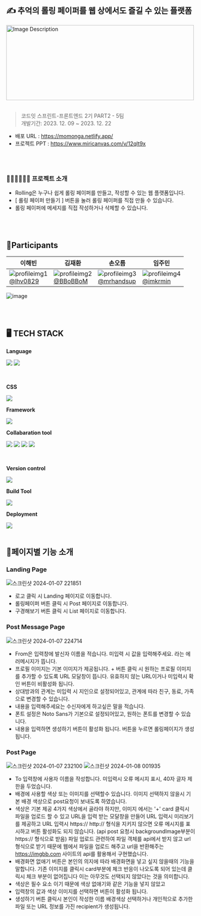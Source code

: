 ## ✍️ 추억의 롤링 페이퍼를 웹 상에서도 즐길 수 있는 플랫폼
<img style="width: 500px; height: 200px;" src="https://github.com/CodeitFE2-team5/Rolling/assets/139199039/afe67a11-8251-42bf-a279-552e4e0f1fcc" alt="Image Description">
<br/>
<br/>

 > 코드잇 스프린트-프론트엔드 2기 PART2 - 5팀 <br/>
 > 개발기간: 2023. 12. 09 ~ 2023. 12. 22 <br/>
 
- 배포 URL : https://momonga.netlify.app/
- 프로젝트 PPT : https://www.miricanvas.com/v/12qlt9x

<br/>
<br/>


### 💁🏻‍♀️💁🏻‍♂️ 프로젝트 소개
- Rolling은 누구나 쉽게 롤링 페이퍼를 만들고, 작성할 수 있는 웹 플랫폼입니다.
- [ 롤링 페이퍼 만들기 ] 버튼을 눌러 롤링 페이퍼를 직접 만들 수 있습니다.
- 롤링 페이퍼에 메세지를 직접 작성하거나 삭제할 수 있습니다.

<br/>
<br/>

## 👯Participants
|이해빈       |김재환       |손오름       |임주민       |
|-----------|-----------|-----------|-----------|
|![profileimg1](https://github.com/CodeitFE2-team5/Rolling/assets/139199039/af2630bc-11b9-452b-a8f3-9aa56ee22dc2)<br/>[@lhv0829](https://github.com/lhv0829)   | ![profileimg2](https://github.com/CodeitFE2-team5/Rolling/assets/139199039/36dba325-3807-4923-8e2f-9aa8058715d4)<br/>[@BBoBBoM](https://github.com/BBoBBoM)  | ![profileimg3](https://github.com/CodeitFE2-team5/Rolling/assets/139199039/05666643-a1fe-4028-ada1-e4c5369e4bd8)<br/>[@mrhandsup](https://github.com/mrhandsup)   | ![profileimg4](https://github.com/CodeitFE2-team5/Rolling/assets/139199039/f79e8bb8-d0bc-4e27-bb4f-847ee9174bde)<br/>[@imkrmin](https://github.com/imkrmin)   |

![image](https://github.com/CodeitFE2-team5/Rolling/assets/139199039/8142310f-4cc8-4d54-8725-a5460506843e)


<br/>
<br/>

## 🖥️ TECH STACK
<Strong>Language</Strong>

<img src="https://img.shields.io/badge/HTML5-E34F26?style=flat&logo=HTML5&logoColor=white"/> <img src="https://img.shields.io/badge/JAVASCTIPT-F7DF1E?style=flat&logo=JAVASCTIPT&logoColor=white"/>

<br/>

<Strong>CSS</Strong>

<img src="https://img.shields.io/badge/tailwindcss-white?logo=tailwindcss"/>

<br/>

<Strong>Framework</Strong>

<img src="https://img.shields.io/badge/React-61DAFB?style=flat&logo=React&logoColor=white"/> 

<br/>


<Strong>Collabaration tool</Strong>

<img src="https://img.shields.io/badge/GitHub-000000?style=flat&logo=GitHub&logoColor=white"/> <img src="https://img.shields.io/badge/Descode-5865F2?style=flat&logo=descode&logoColor=white"/> <img src="https://img.shields.io/badge/Notion-000000?style=flat&logo=notion&logoColor=white"/> <img src="https://img.shields.io/badge/Figma-F24E1E?style=flat&logo=Figma&logoColor=white"/>

<br/>

<Strong>Version control</Strong>

<img src="https://img.shields.io/badge/Git-F05032?style=flat&logo=git&logoColor=white"/>

<br/>

<Strong>Build Tool</Strong>

<img src="https://img.shields.io/badge/Vite-646CFF?style=flat&logo=Vite&logoColor=white"/>

<br/>

<Strong>Deployment</Strong>

<img src="https://img.shields.io/badge/Netlify-00C7B7?style=flat&logo=Netlify&logoColor=white"/>

<br/>
<br/>

## 📄페이지별 기능 소개
### <Strong>Landing Page</Strong>
![스크린샷 2024-01-07 221851](https://github.com/CodeitFE2-team5/Rolling/assets/139199039/0f123b28-1439-4d3e-8179-bde270bfa53d)
- 로고 클릭 시 Landing 페이지로 이동합니다.
- 롤링페이퍼 버튼 클릭 시 Post 페이지로 이동합니다.
- 구경해보기 버튼 클릭 시 List 페이지로 이동합니다.


### <Strong>Post Message Page</Strong>
![스크린샷 2024-01-07 224714](https://github.com/CodeitFE2-team5/Rolling/assets/139199039/2bb3f778-39e3-4442-ba22-4e1c4cf98ce4)
- From은 입력창에 발신자 이름을 적습니다. 미입력 시 값을 입력해주세요. 라는 에러메시지가 뜹니다.
- 프로필 이미지는 기본 이미지가 제공됩니다. + 버튼 클릭 시 원하는 프로필 이미지를 추가할 수 있도록 URL 모달창이 뜹니다. 유효하지 않는 URL이거나 미입력시 확인 버튼이 비활성화 됩니다.
- 상대방과의 관계는 미입력 시 지인으로 설정되어있고, 관계에 따라 친구, 동료, 가족으로 변경할 수 있습니다.
- 내용을 입력해주세요는 수신자에게 하고싶은 말을 적습니다.
- 폰트 설정은 Noto Sans가 기본으로 설정되어있고, 원하는 폰트를 변경할 수 있습니다.
- 내용을 입력하면 생성하기 버튼이 활성화 됩니다. 버튼을 누르면 롤링페이지가 생성됩니다.



### <Strong>Post Page</Strong>
![스크린샷 2024-01-07 232100](https://github.com/CodeitFE2-team5/Rolling/assets/131963909/2d41ff5c-a037-4f8c-96c2-74b4be0eba69)
![스크린샷 2024-01-08 001935](https://github.com/CodeitFE2-team5/Rolling/assets/131963909/81265ed7-e4ed-497f-8009-424b98575987)

- To 입력창에 사용자 이름을 작성합니다. 미입력시 오류 메시지 표시, 40자 글자 제한을 두었습니다.
- 배경에 사용할 색상 또는 이미지를 선택할수 있습니다. 이미지 선택하지 않을시 기본 배경 색상으로 post요청이 보내도록 하였습니다.
- 색상은 기본 제공 4가지 색상에서 골라야 하지만, 이미지 에서는 '+' card 클릭시 파일을 업로드 할 수 있고 URL을 입력 받는 모달창을 만들어 URL 입력시 미리보기를 제공하고
  URL 입력시 https:// http:// 형식을 지키지 않으면 오류 메시지를 표시하고 버튼 활성화도 되지 않습니다. (api post 요청시 backgroundImage부분이 https:// 형식으로 받음)
  파일 업로드 관련하여 파일 객체를 api에서 받지 않고 url 형식으로 받기 때문에 웹에서 파일을 업로드 해주고 url을 반환해주는 https://imgbb.com 사이트의 api를 활용해서 구현했습니다. 
- 배경화면 없애기 버튼은 본인의 의지에 따라 배경화면을 넣고 싶지 않을때의 기능을 말합니다. 기존 이미지를 클릭시 card부분에 체크 반응이 나오도록 되어 있는데 클릭시 체크 부분이 없어집니다 이는 아무것도 선택되지 않았다는 것을 의미합니다.
- 색상은 필수 요소 이기 때문에 색상 없애기와 같은 기능을 넣지 않았고
- 입력창의 값과 색상 이미지를 선택하면 버튼이 활성화 됩니다.
- 생성하기 버튼 클릭시 본인이 작성한 이름 배경색상 선택하거나 개인적으로 추가한 파일 또는 URL 정보를 가진 recipient가 생성됩니다. 
 





 
